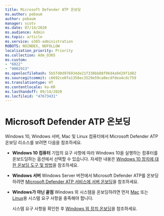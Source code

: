 ```yaml
---
title: Microsoft Defender ATP 온보딩
ms.author: pebaum
author: pebaum
manager: scotv
ms.date: 07/14/2020
ms.audience: Admin
ms.topic: article
ms.service: o365-administration
ROBOTS: NOINDEX, NOFOLLOW
localization_priority: Priority
ms.collection: Adm_O365
ms.custom:
- "6022"
- "9002913"
ms.openlocfilehash: 5b5fd0d976934de21f338bb88f96d4a9429f1d82
ms.sourcegitcommit: c6692ce0fa1358ec3529e59ca0ecdfdea4cdc759
ms.translationtype: HT
ms.contentlocale: ko-KR
ms.lasthandoff: 09/14/2020
ms.locfileid: "47673431"
---
```

# <a name="onboarding-microsoft-defender-atp"></a>Microsoft Defender ATP 온보딩

Windows 10, Windows 서버, Mac 및 Linux 컴퓨터에서 Microsoft Defender ATP 온보딩 리소스를 보려면 다음을 참조하세요. 

- **Windows 10 컴퓨터** 기업의 요구 사항에 따라 Windows 10을 실행하는 컴퓨터를 온보드딩하는 옵션에서 선택할 수 있습니다. 자세한 내용은 [Windows 10 장치에 대한 온보딩 도구 및 방법](https://docs.microsoft.com/windows/security/threat-protection/microsoft-defender-atp/configure-endpoints)을 참조하세요. 

- **Windows 서버** Windows Server 버전에서 Microsoft Defender ATP를 온보딩하려면 [Microsoft Defender ATP 서비스에 서버 온보딩](https://docs.microsoft.com/windows/security/threat-protection/microsoft-defender-atp/configure-server-endpoints)을 참조하세요.

- **Windows가 아닌 끝점** Windows 외 시스템을 온보딩하려면 먼저 [Mac](https://docs.microsoft.com/windows/security/threat-protection/microsoft-defender-atp/microsoft-defender-atp-mac#system-requirements) 또는 [Linux](https://docs.microsoft.com/windows/security/threat-protection/microsoft-defender-atp/microsoft-defender-atp-linux#system-requirements)용 시스템 요구 사항을 충족해야 합니다.

    시스템 요구 사항을 확인한 후 [Windows 외 장치 온보딩](https://docs.microsoft.com/windows/security/threat-protection/microsoft-defender-atp/configure-endpoints-non-windows#onboarding-non-windows-machines)을 참조하세요.